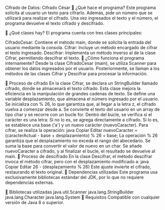 Cifrado de Datos: Cifrado César
📌 ¿Qué hace el programa?
Este programa solicita al usuario un texto para cifrarlo. Además, pide un número que se utilizará para realizar el cifrado. Una vez ingresados el texto y el número, el programa devuelve el texto cifrado y descifrado.

📌 ¿Qué clases hay?
El programa cuenta con tres clases principales:

CifradoCesar: Contiene el método main, donde se solicita la entrada del usuario mediante la consola.
Cifrar: Incluye un método encargado de cifrar el texto ingresado.
Descifrar: Implementa un método inverso al de la clase Cifrar, permitiendo descifrar el texto.
📌 ¿Cómo funciona el programa internamente?
Desde la clase CifradoCesar (main), se utiliza Scanner para obtener los datos ingresados por el usuario. Posteriormente, se llaman a los métodos de las clases Cifrar y Descifrar para procesar la información.

🔹 Proceso de cifrado
En la clase Cifrar, se declara un StringBuilder llamado cifrado, donde se almacenará el texto cifrado. Esta clase mejora la eficiencia en la manipulación de grandes cadenas de texto.
Se define una variable desplazamiento, que almacena el número ingresado por el usuario. Se inicializa con % 26, lo que garantiza que, al llegar a la letra z, el cifrado vuelva a comenzar desde a.
Se convierte el texto del usuario en un array de tipo char y se recorre con un bucle for.
Dentro del bucle, se verifica si el carácter es una letra:
Si no lo es, se agrega directamente a cifrado.
Si lo es, se establece una base ('a') y un nuevo carácter (nuevoCaracter).
Para cifrar, se realiza la operación:
java
Copiar
Editar
nuevoCaracter = (caracterActual - base + desplazamiento) % 26 + base;
La operación % 26 garantiza que el desplazamiento no exceda el rango del abecedario.
Se suma la base para convertir el valor de nuevo en un char.
Se añade nuevoCaracter a cifrado, y al finalizar el bucle, el resultado se devuelve al main.
🔹 Proceso de descifrado
En la clase Descifrar, el método descifrar invoca el método cifrar, pero con el desplazamiento modificado a:
java
Copiar
Editar
26 - (desplazamiento % 26)
Este ajuste invierte el cifrado, restaurando el texto original.
📌 Dependencias utilizadas
Este programa usa exclusivamente bibliotecas estándar del JDK, por lo que no requiere dependencias externas.

📌 Bibliotecas utilizadas
java.util.Scanner
java.lang.StringBuilder
java.lang.Character
java.lang.System
📌 Requisitos
Compatible con cualquier versión de Java 8 o superior.
